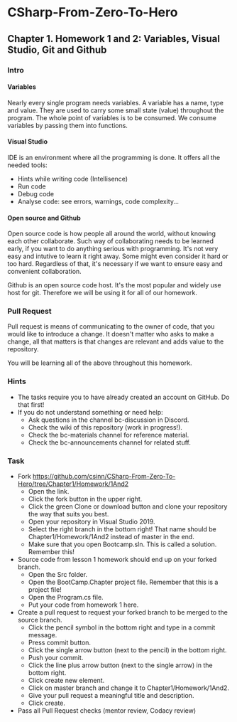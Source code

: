# CSharp-From-Zero-To-Hero
## Chapter 1. Homework 1 and 2: Variables, Visual Studio, Git and Github
### Intro
#### Variables
Nearly every single program needs variables.
A variable has a name, type and value. They are used to carry some small state (value) throughout the program.
The whole point of variables is to be consumed.
We consume variables by passing them into functions.
#### Visual Studio
IDE is an environment where all the programming is done. 
It offers all the needed tools: 
- Hints while writing code (Intellisence)
- Run code
- Debug code
- Analyse code: see errors, warnings, code complexity...
#### Open source and Github
Open source code is how people all around the world, without knowing each other collaborate.
Such way of collaborating needs to be learned early, if you want to do anything serious with programming.
It's not very easy and intutive to learn it right away.
Some might even consider it hard or too hard.
Regardless of that, it's necessary if we want to ensure easy and convenient collaboration.  

Github is an open source code host. It's the most popular and widely use host for git.
Therefore we will be using it for all of our homework.

### Pull Request
Pull request is means of communicating to the owner of code, that you would like to introduce a change.
It doesn't matter who asks to make a change, all that matters is that changes are relevant and adds value to the repository.  

You will be learning all of the above throughout this homework.

### Hints
* The tasks require you to have already created an account on GitHub. Do that first!
* If you do not understand something or need help:
  * Ask questions in the channel bc-discussion in Discord.
  * Check the wiki of this repository (work in progress!).
  * Check the bc-materials channel for reference material.
  * Check the bc-announcements channel for related stuff.

### Task
* Fork https://github.com/csinn/CSharp-From-Zero-To-Hero/tree/Chapter1/Homework/1And2
  * Open the link.
  * Click the fork button in the upper right.
  * Click the green Clone or download button and clone your repository the way that suits you best.
  * Open your repository in Visual Studio 2019.
  * Select the right branch in the bottom right! That name should be Chapter1/Homework/1And2 instead of master in the end.
  * Make sure that you open Bootcamp.sln. This is called a solution. Remember this!
* Source code from lesson 1 homework should end up on your forked branch.
  * Open the Src folder.
  * Open the BootCamp.Chapter project file. Remember that this is a project file!
  * Open the Program.cs file.
  * Put your code from homework 1 here.
* Create a pull request to request your forked branch to be merged to the source branch.
  * Click the pencil symbol in the bottom right and type in a commit message.
  * Press commit button.
  * Click the single arrow button (next to the pencil) in the bottom right.
  * Push your commit.
  * Click the line plus arrow button (next to the single arrow) in the bottom right.
  * Click create new element.
  * Click on master branch and change it to Chapter1/Homework/1And2.
  * Give your pull request a meaningful title and description.
  * Click create.
* Pass all Pull Request checks (mentor review, Codacy review) 